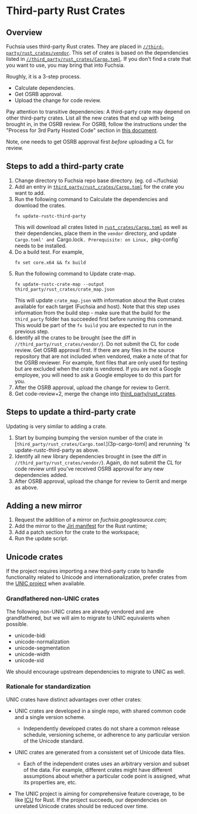 # Third-party Rust Crates

## Overview

Fuchsia uses third-party Rust crates. They are placed in
[`//third-party/rust_crates/vendor`][3p-vendor].
This set of crates is based on the dependencies listed in
[`//third_party/rust_crates/Cargo.toml`][3p-cargo-toml].
If you don't find a crate that you want to use, you may bring that into Fuchsia.

Roughly, it is a 3-step process.
 - Calculate dependencies.
 - Get OSRB approval.
 - Upload the change for code review.

Pay attention to transitive dependencies: A third-party crate may depend on
other third-party crates. List all the new crates that end up with being
brought in, in the OSRB review. For OSRB, follow the instructions under the
"Process for 3rd Party Hosted Code" section in [this document][osrb-process].

Note, one needs to get OSRB approval first _before_ uploading a CL for review.

## Steps to add a third-party crate

1. Change directory to Fuchsia repo base directory.
   (eg. cd ~/fuchsia)
1. Add an entry in
   [`third_party/rust_crates/Cargo.toml`][3p-cargo-toml]
   for the crate you want to add.
1. Run the following command to Calculate the dependencies and download the
   crates.
   ```
   fx update-rustc-third-party
   ```
   This will download all crates listed in
   [`rust_crates/Cargo.toml`][3p-cargo-toml] as well as their dependencies,
   place them in the `vendor` directory, and update `Cargo.toml' and
   `Cargo.lock`.
   Prerequisite: on Linux, `pkg-config` needs to be installed.
1. Do a build test. For example,
   ```
   fx set core.x64 && fx build
   ```
1. Run the following command to Update crate-map.
   ```
   fx update-rustc-crate-map --output third_party/rust_crates/crate_map.json
   ```
   This will update `crate_map.json` with information about the Rust crates
   available for each target (Fuchsia and host).
   Note that this step uses information from the build step - make sure that the
   build for the `third_party` folder has succeeded first before running this
   command.  This would be part of the `fx build` you are expected to run in the
   previous step.
1. Identify all the crates to be brought
   (see the diff in `//third_party/rust_crates/vendor/`).
   Do not submit the CL for code review. Get OSRB approval first.
   If there are any files in the source repository that are not included when
   vendored, make a note of that for the OSRB reviewer. For example, font files
   that are only used for testing but are excluded when the crate is vendored.
   If you are not a Google employee, you will need to ask a Google employee to
   do this part for you.
1. After the OSRB approval, upload the change for review to Gerrit.
1. Get code-review+2, merge the change into [third_party/rust_crates][3p-crates].

## Steps to update a third-party crate

Updating is very similar to adding a crate.
1. Start by bumping bumping the version number of the crate in
   [`third_party/rust_crates/Cargo.toml`](3p-cargo-toml] and rerunning
   `fx update-rustc-third-party as above.
1. Identify all new library dependencies brought in
   (see the diff in `//third_party/rust_crates/vendor/`).
   Again, do not submit the CL for code review until you've received OSRB
   approval for any new dependencies added.
1. After OSRB approval, upload the change for review to Gerrit and merge as
   above.

## Adding a new mirror

1. Request the addition of a mirror on *fuchsia.googlesource.com*;
1. Add the mirror to the [Jiri manifest][jiri-manifest] for the Rust runtime;
1. Add a patch section for the crate to the workspace;
1. Run the update script.

[3p-crates]: /third_party/rust_crates/
[3p-cargo-toml]: /third_party/rust_crates/Cargo.toml
[3p-vendor]: /third_party/rust_crates/vendor
[osrb-process]: https://docs.google.com/document/d/1X3eNvc4keQxOpbkGUiyYBMtr3ueEnVQCPW61FT96o_E/edit#heading=h.7mb7m2qs89th
[jiri-manifest]: https://fuchsia.googlesource.com/manifest/+/master/runtimes/rust "Jiri manifest"

## Unicode crates

If the project requires importing a new third-party crate to handle
functionality related to Unicode and internationalization, prefer crates from
the [UNIC project](https://crates.io/crates/unic) when available.

### Grandfathered non-UNIC crates

The following non-UNIC crates are already vendored and are grandfathered, but we
will aim to migrate to UNIC equivalents when possible.

* unicode-bidi
* unicode-normalization
* unicode-segmentation
* unicode-width
* unicode-xid

We should encourage upstream dependencies to migrate to UNIC as well.

### Rationale for standardization

UNIC crates have distinct advantages over other crates:

* UNIC crates are developed in a single repo, with shared common code and a
  single version scheme.

  * Independently developed crates do not share a common release schedule,
    versioning scheme, or adherence to any particular version of the Unicode
    standard.

* UNIC crates are generated from a consistent set of Unicode data files.

  * Each of the independent crates uses an arbitrary version and subset of
    the data. For example, different crates might have different assumptions
    about whether a particular code point is assigned, what its properties
    are, etc.

* The UNIC project is aiming for comprehensive feature coverage, to be like
  [ICU](http://site.icu-project.org/) for Rust. If the project succeeds, our
  dependencies on unrelated Unicode crates should be reduced over time.

